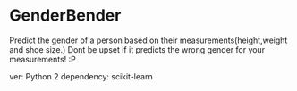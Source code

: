 # GenderBender
Predict the gender of a person based on their measurements(height,weight and shoe size.)
Dont be upset if it predicts the wrong gender for your measurements! :P 

ver: Python 2
dependency: scikit-learn

